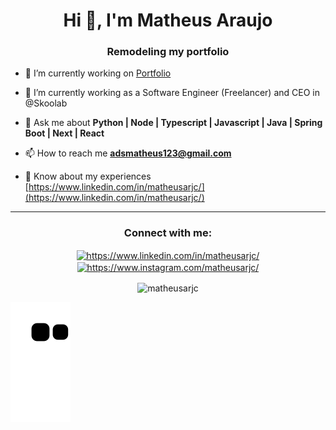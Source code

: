 <h1 align="center">Hi 👋, I'm Matheus Araujo</h1>
<h3 align="center">Remodeling my portfolio</h3>

- 🔭 I’m currently working on [Portfolio](https://github.com/matheusarjc/Portfolio)

- 🌱 I’m currently working as a Software Engineer (Freelancer) and CEO in @Skoolab

- 💬 Ask me about **Python | Node | Typescript | Javascript | Java | Spring Boot | Next | React**

- 📫 How to reach me **adsmatheus123@gmail.com**

- 📄 Know about my experiences [https://www.linkedin.com/in/matheusarjc/](https://www.linkedin.com/in/matheusarjc/)
---
<h3 align="center">Connect with me:</h3>
<p align="center">
<a href="https://linkedin.com/in/https://www.linkedin.com/in/matheusarjc/" target="blank"><img align="center" src="https://raw.githubusercontent.com/rahuldkjain/github-profile-readme-generator/master/src/images/icons/Social/linked-in-alt.svg" alt="https://www.linkedin.com/in/matheusarjc/" height="30" width="40" /></a>
<a href="https://instagram.com/https://www.instagram.com/matheusarjc/" target="blank"><img align="center" src="https://raw.githubusercontent.com/rahuldkjain/github-profile-readme-generator/master/src/images/icons/Social/instagram.svg" alt="https://www.instagram.com/matheusarjc/" height="30" width="40" /></a>
</p>



<p align="center"><img align="center" src="https://github-readme-streak-stats.herokuapp.com?user=matheusarjc&theme=transparent&hide_border=true&border_radius=5&card_width=620&fire=EB5454&currStreakLabel=EB5454)](https://git.io/streak-stats" alt="matheusarjc" /></p>

![Snake animation](https://github.com/matheusarjc/matheusarjc/blob/output/github-contribution-grid-snake.svg)
